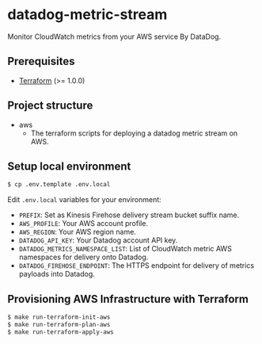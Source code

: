 # datadog-metric-stream

Monitor CloudWatch metrics from your AWS service By DataDog.

## Prerequisites

- [Terraform](https://www.terraform.io/downloads) (>= 1.0.0)


## Project structure

- aws
    - The terraform scripts for deploying a datadog metric stream on AWS.

## Setup local environment

```sh
$ cp .env.template .env.local
```

Edit `.env.local` variables for your environment:
- `PREFIX`: Set as Kinesis Firehose delivery stream bucket suffix name.
- `AWS_PROFILE`: Your AWS account profile.
- `AWS_REGION`: Your AWS region name.
- `DATADOG_API_KEY`: Your Datadog account API key.
- `DATADOG_METRICS_NAMESPACE_LIST`: List of CloudWatch metric AWS namespaces for delivery onto Datadog.
- `DATADOG_FIREHOSE_ENDPOINT`: The HTTPS endpoint for delivery of metrics payloads into Datadog.

## Provisioning AWS Infrastructure with Terraform

```sh
$ make run-terraform-init-aws
$ make run-terraform-plan-aws
$ make run-terraform-apply-aws
```
